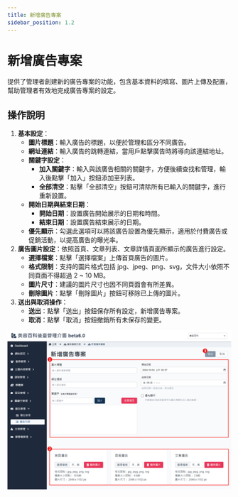 ```yaml
---
title: 新增廣告專案
sidebar_position: 1.2
---
```


# 新增廣告專案

提供了管理者創建新的廣告專案的功能，包含基本資料的填寫、圖片上傳及配置，幫助管理者有效地完成廣告專案的設定。

## 操作說明

1. **基本設定**：
    - **圖片標題**：輸入廣告的標題，以便於管理和區分不同廣告。
    - **網址連結**：輸入廣告的跳轉連結，當用戶點擊廣告時將導向該連結地址。
    - **關鍵字設定**：
        - **加入關鍵字**：輸入與該廣告相關的關鍵字，方便後續查找和管理，輸入後點擊「加入」按鈕添加至列表。
        - **全部清空**：點擊「全部清空」按鈕可清除所有已輸入的關鍵字，進行重新設置。
    - **開始日期與結束日期**：
        - **開始日期**：設置廣告開始展示的日期和時間。
        - **結束日期**：設置廣告結束展示的日期。
    - **優先顯示**：勾選此選項可以將該廣告設置為優先顯示，適用於付費廣告或促銷活動，以提高廣告的曝光率。
2. **廣告圖片設定**：依照首頁、文章列表、文章詳情頁面所顯示的廣告進行設定。
    - **選擇檔案**：點擊「選擇檔案」上傳首頁廣告的圖片。
    - **格式限制**：支持的圖片格式包括 jpg、jpeg、png、svg，文件大小依照不同頁面不得超過 2 ~ 10 MB。
    - **圖片尺寸**：建議的圖片尺寸也因不同頁面會有所差異。
    - **刪除圖片**：點擊「刪除圖片」按鈕可移除已上傳的圖片。
3. **送出與取消操作**：
    - **送出**：點擊「送出」按鈕保存所有設定，新增廣告專案。
    - **取消**：點擊「取消」按鈕撤銷所有未保存的變更。

![新增廣告專案](./img/advert-add.png)
